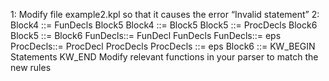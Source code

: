 1:
Modify file example2.kpl so that it causes the error “Invalid statement”
2:
Block4 ::= FunDecls Block5 
Block4 ::= Block5
Block5 ::= ProcDecls Block6 
Block5 ::= Block6
FunDecls::= FunDecl FunDecls
FunDecls::= eps
ProcDecls::= ProcDecl  ProcDecls
ProcDecls ::= eps
Block6 ::= KW_BEGIN Statements KW_END
Modify relevant functions in your parser to match the new rules
